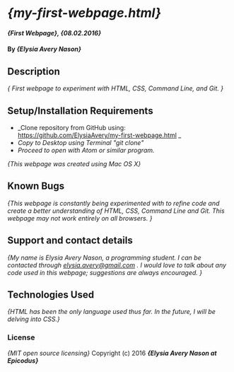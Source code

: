 # _{my-first-webpage.html}_

#### _{First Webpage}, {08.02.2016}_

#### By _**{Elysia Avery Nason}**_

## Description

_{ First webpage to experiment with HTML, CSS, Command Line, and Git. }_

## Setup/Installation Requirements

* _Clone repository from GitHub using: https://github.com/ElysiaAvery/my-first-webpage.html _
* _Copy to Desktop using Terminal "git clone"_
* _Proceed to open with Atom or similar program._

_{This webpage was created using Mac OS X}_

## Known Bugs

_{This webpage is constantly being experimented with to refine code and create a better understanding of HTML, CSS, Command Line and Git. This webpage may not work entirely on all browsers.  }_

## Support and contact details

_{My name is Elysia Avery Nason, a programming student. I can be contacted through elysia.avery@gmail.com . I would love to talk about any code used in this webpage; suggestions are always encouraged. }_

## Technologies Used

_{HTML has been the only language used thus far. In the future, I will be delving into CSS.}_

### License

_{MIT open source licensing}_
Copyright (c) 2016 **_{Elysia Avery Nason at Epicodus}_**
